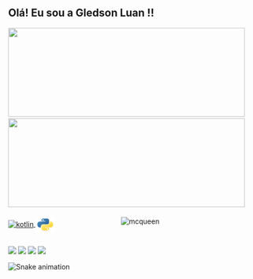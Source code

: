 ## Olá! Eu sou a Gledson Luan !!
 <div>
  <a href="https://github.com/GledsonLScruz">
  <img height="180em" width="480" src="https://github-readme-stats.vercel.app/api?username=GledsonLScruz&show_icons=true&theme=vue-dark&include_all_commits=true&count_private=true"/>
  <img height="180em" width="480" src="https://github-readme-stats.vercel.app/api/top-langs/?username=GledsonLScruz&layout=compact&langs_count=7&theme=vue-dark"/>
</div>
<div style="display: inline_block"><br>
  <img align="center" alt="kotlin" height="30" width="40" src="https://cdn.jsdelivr.net/gh/devicons/devicon/icons/kotlin/kotlin-original.svg">
  <img align="center" alt="Python" height="30" width="40" src="https://raw.githubusercontent.com/devicons/devicon/master/icons/python/python-original.svg">
  <img align="right" alt="mcqueen" height="154" width="275" src="https://static.wikia.nocookie.net/piston-cup/images/a/af/9e376b3af2944d9a9d656ef239e29964.gif/revision/latest/scale-to-width-down/550?cb=20201117171648">
</div>
  
  ##
 
<div> 
  <a href = "mailto:gledsonlscruz@gmail.com"><img src="https://img.shields.io/badge/-Gmail-%23333?style=for-the-badge&logo=gmail&logoColor=white" target="_blank"></a>
  <a href="https://instagram.com/gledsonluan_" target="_blank"><img src="https://img.shields.io/badge/-Instagram-%23E4405F?style=for-the-badge&logo=instagram&logoColor=white" target="_blank"></a>
 <a href="https://discord.gg/pDbY76q8Qf" target="_blank"><img src="https://img.shields.io/badge/Discord-7289DA?style=for-the-badge&logo=discord&logoColor=white" target="_blank"></a>
  <a href="https://www.linkedin.com/in/gledson-l-s-cruz-472384216/" target="_blank"><img src="https://img.shields.io/badge/-LinkedIn-%230077B5?style=for-the-badge&logo=linkedin&logoColor=white" target="_blank"></a> 
 
   ![Snake animation](https://github.com/GledsonLScruz/GledsonLscruz/blob/output/github-contribution-grid-snake.svg)
 
</div>
